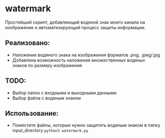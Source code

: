 # watermark
Простейший скрипт, добавляющий водяной знак моего канала на изображение и автоматизирующий процесс защиты информации.

## Реализовано:
- Наложение водяного знака на изображения форматов .png, .jpeg/.jpg
- Добавлена возможность наложения множественных водяных знаков по размеру изображения

## TODO:
- Выбор папок с входными и выходными данными
- Выбор файла с водяным знаком

## Использование:
- Поместите файлы, которые нужно защитить водяным знаком в папку input_directory
`python3 watermark.py`
